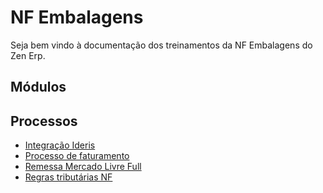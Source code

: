# NF Embalagens

Seja bem vindo à documentação dos treinamentos da NF Embalagens do Zen Erp.

## Módulos

## Processos

* [Integração Ideris](ideris)
* [Processo de faturamento](faturamento)
* [Remessa Mercado Livre Full](remessafull)
* [Regras tributárias NF](regratributaria)